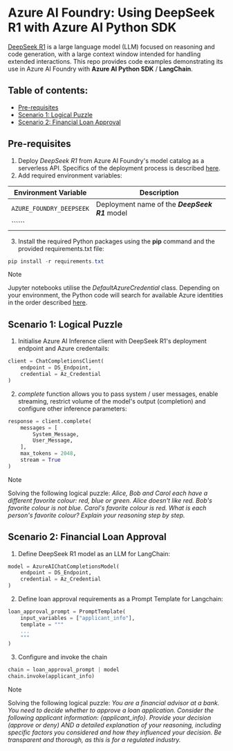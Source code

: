 # Azure AI Foundry: Using DeepSeek R1 with Azure AI Python SDK
[DeepSeek R1](https://github.com/deepseek-ai/DeepSeek-R1) is a large language model (LLM) focused on reasoning and code generation, with a large context window intended for handling extended interactions.  This repo provides code examples demonstrating its use in Azure AI Foundry with **Azure AI Python SDK** / **LangChain**.

## Table of contents:
- [Pre-requisites]()
- [Scenario 1: Logical Puzzle]()
- [Scenario 2: Financial Loan Approval]()

## Pre-requisites
1. Deploy _DeepSeek R1_ from Azure AI Foundry's model catalog as a serverless API. Specifics of the deployment process is described [here](https://learn.microsoft.com/en-us/azure/ai-studio/how-to/deploy-models-serverless).
2. Add required environment variables:

| Environment Variable | Description |
| --- | --- |
| ```AZURE_FOUNDRY_DEEPSEEK``` | Deployment name of the **_DeepSeek R1_** model |
| `````` |  |

3. Install the required Python packages using the **pip** command and the provided requirements.txt file:
``` PowerShell
pip install -r requirements.txt
```
> [!NOTE]
> Jupyter notebooks utilise the _DefaultAzureCredential_ class. Depending on your environment, the Python code will search for available Azure identities in the order described [here](https://learn.microsoft.com/en-us/python/api/azure-identity/azure.identity.defaultazurecredential?view=azure-python).

## Scenario 1: Logical Puzzle
1. Initialise Azure AI Inference client with DeepSeek R1's deployment endpoint and Azure credentails:
``` Python
client = ChatCompletionsClient(
    endpoint = DS_Endpoint,
    credential = Az_Credential
)
```
2. _complete_ function allows you to pass system / user messages, enable streaming, restrict volume of the model's output (completion) and configure other inference parameters:
``` Python
response = client.complete(
    messages = [
        System_Message,
        User_Message,
    ],
    max_tokens = 2048,
    stream = True
)
```
> [!NOTE]
> Solving the following logical puzzle: _Alice, Bob and Carol each have a different favorite colour: red, blue or green.  Alice doesn't like red. Bob's favorite colour is not blue. Carol's favorite colour is red. What is each person's favorite colour? Explain your reasoning step by step._

## Scenario 2: Financial Loan Approval
1. Define DeepSeek R1 model as an LLM for LangChain:
``` Python
model = AzureAIChatCompletionsModel(
    endpoint = DS_Endpoint,
    credential = Az_Credential
)
```
2. Define loan approval requirements as a Prompt Template for Langchain:
``` Python
loan_approval_prompt = PromptTemplate(
    input_variables = ["applicant_info"],
    template = """
    ...
    """
)
```
3. Configure and invoke the chain
``` Python
chain = loan_approval_prompt | model
chain.invoke(applicant_info)
```
> [!NOTE]
> Solving the following logical puzzle: _You are a financial advisor at a bank. You need to decide whether to approve a loan application. Consider the following applicant information: {applicant_info}. Provide your decision (approve or deny) AND a detailed explanation of your reasoning, including specific factors you considered and how they influenced your decision. Be transparent and thorough, as this is for a regulated industry._
